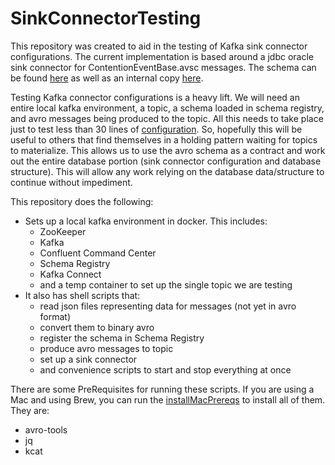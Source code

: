 # SinkConnectorTesting

This repository was created to aid in the testing of Kafka sink connector configurations.  The current implementation is based around 
a jdbc oracle sink connector for ContentionEventBase.avsc messages.  The schema can be found [here]( 
https://github.com/department-of-veterans-affairs/bip-bie-claim-contention-sp/blob/master/sp-app/src/main/resources/avro/helpers/ContentionEventBase.avsc)
as well as an internal copy [here](./schemas/ContentionEventBase.avsc).

Testing Kafka connector configurations is a heavy lift.  We will need an entire local kafka environment, a topic, a 
schema loaded in schema registry, and avro messages being produced to the topic.  All this needs to take place just to 
test less than 30 lines of [configuration](./connectConfigs/sinkConnector.json).  So, hopefully this will be useful to 
others that find themselves in a holding pattern waiting for topics to materialize.  This allows us to use the avro 
schema as a contract and work out the entire database portion (sink connector configuration and database structure). 
This will allow any work relying on the database data/structure to continue without impediment. 

This repository does the following:
- Sets up a local kafka environment in docker.  This includes:
  - ZooKeeper
  - Kafka
  - Confluent Command Center
  - Schema Registry
  - Kafka Connect
  - and a temp container to set up the single topic we are testing
- It also has shell scripts that:
  - read json files representing data for messages (not yet in avro format)
  - convert them to binary avro
  - register the schema in Schema Registry
  - produce avro messages to topic
  - set up a sink connector
  - and convenience scripts to start and stop everything at once 

There are some PreRequisites for running these scripts.  If you are using a Mac and using Brew, you can run the 
[installMacPrereqs](./shellScripts/installMacPrereqs.sh) to install all of them.  They are: 
- avro-tools
- jq
- kcat
